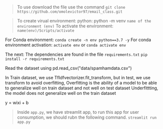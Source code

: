 > To use download the file use the command ```git clone https://github.com/omolevictor97/email_class.git```

> To create virual environment: python: python -m venv ```name of the environment (env)```
To activate the environment: ```name(env)/Scripts/activate```


For Conda environment: ```conda create -n env python==3.7 -y```
For conda environment activation: ```activate env``` or ```conda activate env```


The next: The dependencies are found in the file ```requirements.txt```
```pip install -r requirements.txt```

Read the dataset using pd.read_csv("data/spamhamdata.csv")

In Train dataset, we use TfIdfvectorizer.fit_transform, but in test, we use transform to avoid overfitting,
Overfitting is the ability of a model to be able to generalize well on train dataset and not well on test dataset
Underfittting, the model does not generalize well on the train dataset

y = wixi + b

> Inside ```app.py```, we have streamlit app, to run this app for user consumption, we should rubn the following command. ```streamlit run app.py```

